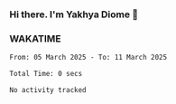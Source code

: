 ### Hi there. I'm Yakhya Diome 👋

### WAKATIME
<!--START_SECTION:waka-->

```txt
From: 05 March 2025 - To: 11 March 2025

Total Time: 0 secs

No activity tracked
```

<!--END_SECTION:waka-->
